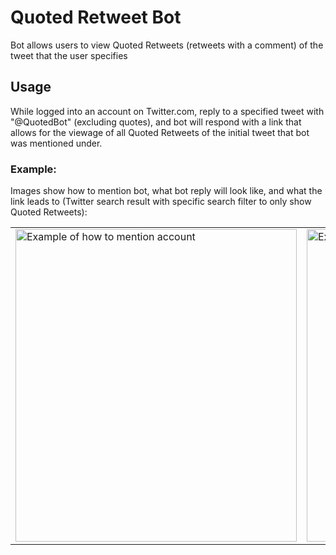 # Quoted Retweet Bot

Bot allows users to view Quoted Retweets (retweets with a comment) of the tweet that the user specifies

## Usage

While logged into an account on Twitter.com, reply to a specified tweet with "@QuotedBot" (excluding quotes), and bot will respond with a link that allows for the viewage of all Quoted Retweets of the initial tweet that bot was mentioned under.

### Example:

Images show how to mention bot, what bot reply will look like, and what the link leads to (Twitter search result with specific search filter to only show Quoted Retweets):

<table><tr>
<td> <img src = https://i.imgur.com/XuItWtm.png alt="Example of how to mention account" height="500" width="450" /> </td>
<td> <img src = https://i.imgur.com/fS30wy4.png alt="Example of what link shows when clicked" width = "500" /> </td>
</tr></table>
